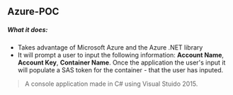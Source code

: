 ## Azure-POC
##### What it does:
* Takes advantage of Microsoft Azure and the Azure .NET library
* It will prompt a user to input the following information: **Account Name**, **Account Key**, **Container Name**. Once the application the user's input it will populate a SAS token for the container - that the user has inputed.

> A console application made in C# using Visual Stuido 2015. 
